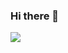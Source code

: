 ### Hi there 👋

<!--START_SECTION:waka-->
<!--END_SECTION:waka-->
<img align="center" src="https://github-readme-stats.vercel.app/api/wakatime?username=sama004&layout=compact&theme=dracula" />
